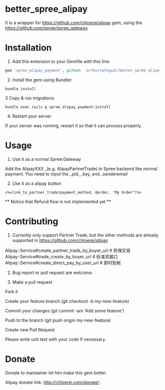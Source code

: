 better_spree_alipay
===================

It is a wrapper for https://github.com/chloerei/alipay gem, using the https://github.com/spree/spree_gateway 


Installation
===================

1. Add this extension to your Gemfile with this line:

```ruby
gem 'spree_alipay_payment', github: 'arthurtalkgoal/better_spree_alipay'
```


2. Install the gem using Bundler:

```
bundle install
```


3  Copy & run migrations

```
bundle exec rails g spree_alipay_payment:install
```

4. Restart your server

If your server was running, restart it so that it can process properly.


Usage
===================

1. Use it as a normal Spree:Gateway

Add the AlipayXXX _(e.g. AlipayPartnerTrade) in Spree backend like normal payment. You need to input the _pid, _key, and _senderemail

2. Use it as a alipay button

```
<%=link_to_partner_trade(payment_method, @order, "My Order")%> 
```

** Notice that Refund flow is not implemented yet **

Contributing
===================

1. Currently only support Partner Trade, but the other methods are already supported in https://github.com/chloerei/alipay

Alipay::Service#create_partner_trade_by_buyer_url # 担保交易
Alipay::Service#trade_create_by_buyer_url         # 标准双接口
Alipay::Service#create_direct_pay_by_user_url     # 即时到帐


2. Bug report or pull request are welcome.


3. Make a pull request

Fork it

Create your feature branch (git checkout -b my-new-feature)

Commit your changes (git commit -am 'Add some feature')

Push to the branch (git push origin my-new-feature)

Create new Pull Request

Please write unit test with your code if necessary.

Donate
===================

Donate to maintainer let him make this gem better.

Alipay donate link: http://chloerei.com/donate/ .